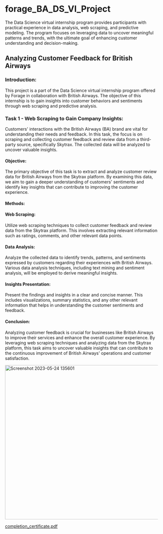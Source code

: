 # forage_BA_DS_VI_Project
The Data Science virtual internship program provides participants with practical experience in data analysis, web scraping, and predictive modeling. The program focuses on leveraging data to uncover meaningful patterns and trends, with the ultimate goal of enhancing customer understanding and decision-making.

## Analyzing Customer Feedback for British Airways


### Introduction:
This project is a part of the Data Science virtual internship program offered by Forage in collaboration with British Airways. The objective of this internship is to gain insights into customer behaviors and sentiments through web scraping and predictive analysis.

### Task 1 - Web Scraping to Gain Company Insights:
Customers' interactions with the British Airways (BA) brand are vital for understanding their needs and feedback. In this task, the focus is on scraping and collecting customer feedback and review data from a third-party source, specifically Skytrax. The collected data will be analyzed to uncover valuable insights.

#### Objective:
The primary objective of this task is to extract and analyze customer review data for British Airways from the Skytrax platform. By examining this data, we aim to gain a deeper understanding of customers' sentiments and identify key insights that can contribute to improving the customer experience.

#### Methods:

#### Web Scraping: 
Utilize web scraping techniques to collect customer feedback and review data from the Skytrax platform. This involves extracting relevant information such as ratings, comments, and other relevant data points.

#### Data Analysis: 
Analyze the collected data to identify trends, patterns, and sentiments expressed by customers regarding their experiences with British Airways. Various data analysis techniques, including text mining and sentiment analysis, will be employed to derive meaningful insights.

#### Insights Presentation: 
Present the findings and insights in a clear and concise manner. This includes visualizations, summary statistics, and any other relevant information that helps in understanding the customer sentiments and feedback.

#### Conclusion:
Analyzing customer feedback is crucial for businesses like British Airways to improve their services and enhance the overall customer experience. By leveraging web scraping techniques and analyzing data from the Skytrax platform, this task aims to uncover valuable insights that can contribute to the continuous improvement of British Airways' operations and customer satisfaction.




<img width="508" alt="Screenshot 2023-05-24 135601" src="https://github.com/monika-sahay/forage_BA_DS_VI_Project/assets/1956409/c42294e4-f136-475a-9464-246559f52218">


[completion_certificate.pdf](https://github.com/monika-sahay/forage_BA_DS_VI_Project/files/11554195/completion_certificate.pdf)

